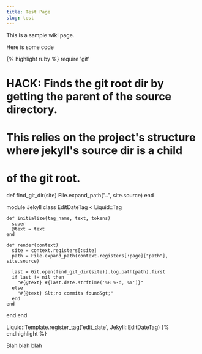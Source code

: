 ```yaml
---
title: Test Page
slug: test
---
```


This is a sample wiki page.

Here is some code

{% highlight ruby %}
require 'git'

# HACK: Finds the git root dir by getting the parent of the source directory.
# This relies on the project's structure where jekyll's source dir is a child
# of the git root.
def find_git_dir(site)
  File.expand_path("..", site.source)
end

module Jekyll
  class EditDateTag < Liquid::Tag

    def initialize(tag_name, text, tokens)
      super
      @text = text
    end

    def render(context)
      site = context.registers[:site]
      path = File.expand_path(context.registers[:page]["path"], site.source)

      last = Git.open(find_git_dir(site)).log.path(path).first
      if last != nil then
        "#{@text} #{last.date.strftime('%B %-d, %Y')}"
      else
        "#{@text} &lt;no commits found&gt;"
      end
    end
  end
end

Liquid::Template.register_tag('edit_date', Jekyll::EditDateTag)
{% endhighlight %}

Blah blah blah

